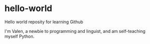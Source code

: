 # hello-world
Hello world reposity for learning Github

I'm Valen, a newbie to programming and linguist, and am self-teaching myself Python.
